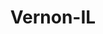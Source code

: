 ---
title: Vernon-IL
slug: vernon-il
f_state:
- cms/state/illinois.md
f_locations:
- cms/payday-loan/advance-america-1654.md
- cms/payday-loan/advance-america-1694.md
- cms/payday-loan/cash-store-8453.md
- cms/payday-loan/cash-store-8476.md
- cms/payday-loan/money-place-21682.md
- cms/payday-loan/th-e-money-place-27539.md
updated-on: '2024-05-30T13:41:28.615Z'
created-on: '2024-05-30T13:41:28.615Z'
published-on: '2024-05-30T13:54:32.469Z'
f_city: Vernon
layout: '[city].html'
tags: city
---
